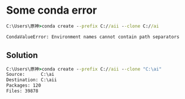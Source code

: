 # Some conda error
```cmd
C:\Users\原神>conda create --prefix C://aii --clone C://ai

CondaValueError: Environment names cannot contain path separators
```
## Solution
```cmd
C:\Users\原神>conda create --prefix C://aii --clone "C:\ai"
Source:      C:\ai
Destination: C:\aii
Packages: 120
Files: 39878
```
